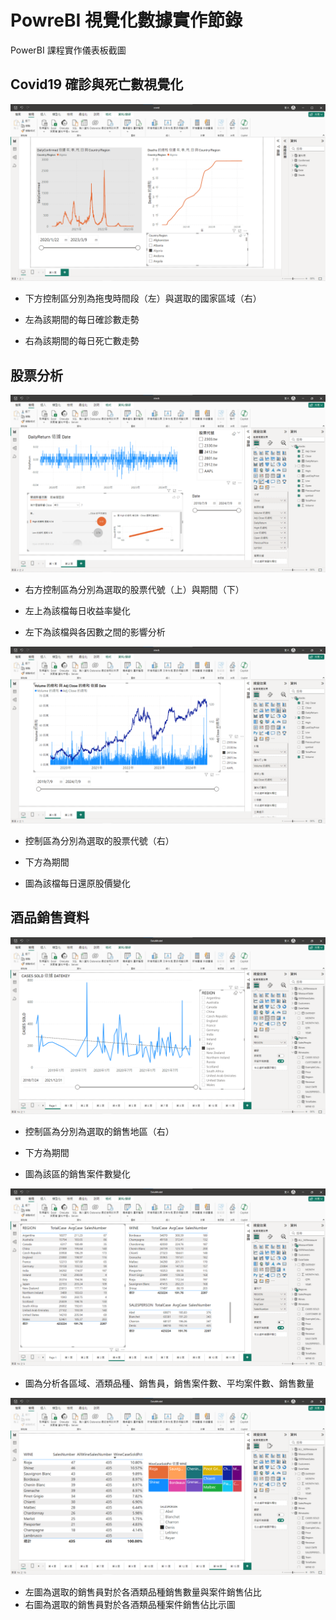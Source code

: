 # PowreBI 視覺化數據實作節錄
PowerBI 課程實作儀表板截圖

## Covid19 確診與死亡數視覺化

![***](./picture/covid19-1.png)
 
- 下方控制區分別為拖曳時間段（左）與選取的國家區域（右）

- 左為該期間的每日確診數走勢

- 右為該期間的每日死亡數走勢


## 股票分析

![***](./picture/stock-2.png)

- 右方控制區為分別為選取的股票代號（上）與期間（下）

- 左上為該檔每日收益率變化

- 左下為該檔與各因數之間的影響分析

![***](./picture/stock-3.png)

- 控制區為分別為選取的股票代號（右）
- 下方為期間

- 圖為該檔每日還原股價變化


## 酒品銷售資料

![***](./picture/WineData1.png)

- 控制區為分別為選取的銷售地區（右）
- 下方為期間

- 圖為該區的銷售案件數變化

![***](./picture/WineData2.png)

- 圖為分析各區域、酒類品種、銷售員，銷售案件數、平均案件數、銷售數量

![***](./picture/WineData5.png)

- 左圖為選取的銷售員對於各酒類品種銷售數量與案件銷售佔比
- 右圖為選取的銷售員對於各酒類品種案件銷售佔比示圖
